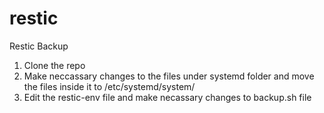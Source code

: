 # restic
Restic Backup

1. Clone the repo
2. Make neccassary changes to the files under systemd folder and move the files inside it to /etc/systemd/system/
3. Edit the restic-env file and make necassary changes to backup.sh file
